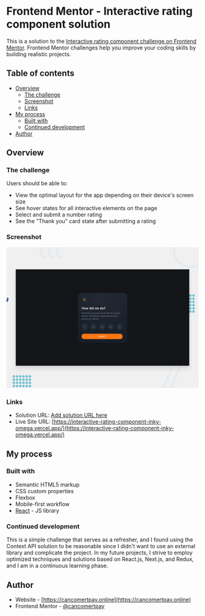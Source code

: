# Frontend Mentor - Interactive rating component solution

This is a solution to the [Interactive rating component challenge on Frontend Mentor](https://www.frontendmentor.io/challenges/interactive-rating-component-koxpeBUmI). Frontend Mentor challenges help you improve your coding skills by building realistic projects. 

## Table of contents

- [Overview](#overview)
  - [The challenge](#the-challenge)
  - [Screenshot](#screenshot)
  - [Links](#links)
- [My process](#my-process)
  - [Built with](#built-with)
  - [Continued development](#continued-development)
- [Author](#author)

## Overview

### The challenge

Users should be able to:

- View the optimal layout for the app depending on their device's screen size
- See hover states for all interactive elements on the page
- Select and submit a number rating
- See the "Thank you" card state after submitting a rating

### Screenshot

![desktop-preview](./design/desktop-preview.jpg)

### Links

- Solution URL: [Add solution URL here](https://your-solution-url.com)
- Live Site URL: [https://interactive-rating-component-inky-omega.vercel.app/](https://interactive-rating-component-inky-omega.vercel.app/)

## My process

### Built with

- Semantic HTML5 markup
- CSS custom properties
- Flexbox
- Mobile-first workflow
- [React](https://reactjs.org/) - JS library


### Continued development

This is a simple challenge that serves as a refresher, and I found using the Context API solution to be reasonable since I didn't want to use an external library and complicate the project. In my future projects, I strive to employ optimized techniques and solutions based on React.js, Next.js, and Redux, and I am in a continuous learning phase.

## Author

- Website - [https://cancomertpay.online](https://cancomertpay.online)
- Frontend Mentor - [@cancomertpay](https://www.frontendmentor.io/profile/cancomertpay)
